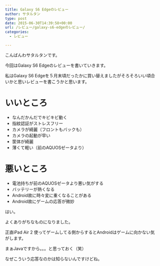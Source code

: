 ```yaml
---
title: Galaxy S6 Edgeのレビュー
author: サタルタン
type: post
date: 2015-06-30T14:39:58+00:00
url: /レビュー/galaxy-s6-edgeのレビュー/
categories:
  - レビュー

---
```

こんばんわサタルタンです。

今回はGalaxy S6 Edgeのレビューを書いていきます。

私はGalaxy S6 Edgeを５月末頃だったかに買い替えましたがそろそろいい頃合いかと思いレビューを書こうかと思います。

# いいところ

  * なんだかんだでキビキビ動く
  * 指紋認証がストレスフリー
  * カメラが綺麗（フロントもバックも）
  * カメラの起動が早い
  * 筐体が綺麗
  * 薄くて軽い（前のAQUOSゼータより）

# 悪いところ

  * 電池持ちが前のAQUOSゼータより悪い気がする
  * バッテリーが熱くなる
  * Android故に時々変に重くなることがある
  * Android故にゲームの応答が微妙

はい。

よくありがちなものになりました。

正直iPad Air 2 使ってゲームしてる側からするとAndroidはゲームに向かない気がします。

まぁJavaですから。。。と思っておく（笑）

なぜこういう応答なのかは知らないんですけどね。